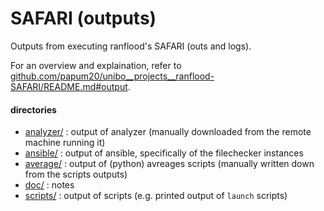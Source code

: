# SAFARI (outputs)
Outputs from executing ranflood's SAFARI (outs and logs).

For an overview and explaination, refer to [github.com/papum20/unibo__projects__ranflood-SAFARI/README.md#output](https://github.com/papum20/unibo__projects__ranflood-SAFARI?tab=readme-ov-file#output).  

#### directories

*	[analyzer/](analyzer) : output of analyzer (manually downloaded from the remote machine running it)
*	[ansible/](ansible) : output of ansible, specifically of the filechecker instances
*	[average/](average) : output of (python) avreages scripts (manually written down from the scripts outputs)
*	[doc/](doc) : notes
*	[scripts/](scripts) : output of scripts (e.g. printed output of `launch` scripts)


